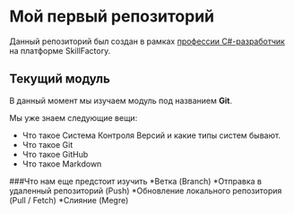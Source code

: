 # Мой первый репозиторий

Данный репозиторий был создан в рамках [профессии C#-разработчик](https://skillfactory.ru/csharp) на платформе SkillFactory.

## Текущий модуль
В данный момент мы изучаем модуль под названием **Git**.

Мы уже знаем следующие вещи:
* Что такое Система Контроля Версий и какие типы систем бывают.
* Что такое Git
* Что такое GitHub
* Что такое Markdown

###Что нам еще предстоит изучить
*Ветка (Branch)
*Отправка в удаленный репозиторий (Push)
*Обновление локального репозитория (Pull / Fetch)
*Слияние (Megre)